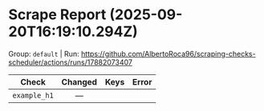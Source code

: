 # Scrape Report (2025-09-20T16:19:10.294Z)

Group: `default`  |  Run: https://github.com/AlbertoRoca96/scraping-checks-scheduler/actions/runs/17882073407

| Check | Changed | Keys | Error |
|---|:---:|:--|:--|
| `example_h1` | — |  |  |
